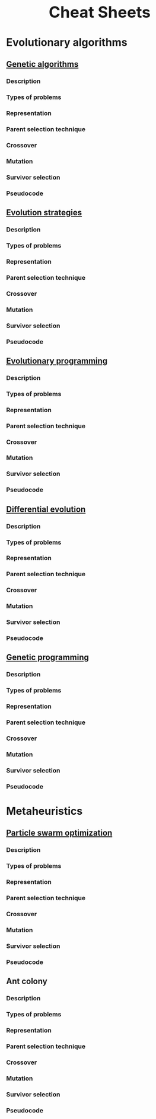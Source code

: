 <h1 align="center" style="font-size:3em">Cheat Sheets</h1>

# Evolutionary algorithms

## [Genetic algorithms](https://github.com/LuisR-jpg/School/blob/master/Optimizaci%C3%B3n%20y%20Metaheur%C3%ADsticas%20II/Evolutionary%20Computing/Genetic%20Algorithms/2.%20Genetic%20Algorithms.pdf)

### Description

### Types of problems

### Representation

### Parent selection technique

### Crossover 

### Mutation

### Survivor selection

### Pseudocode

## [Evolution strategies](https://github.com/LuisR-jpg/School/blob/master/Optimizaci%C3%B3n%20y%20Metaheur%C3%ADsticas%20II/Evolutionary%20Computing/Evolution%20Strategies/EvolutionStrategies.pdf)

### Description

### Types of problems

### Representation

### Parent selection technique

### Crossover 

### Mutation

### Survivor selection

### Pseudocode

## [Evolutionary programming](https://github.com/LuisR-jpg/School/blob/master/Optimizaci%C3%B3n%20y%20Metaheur%C3%ADsticas%20II/Evolutionary%20Computing/Evolutionary%20Programming/0.%20Optimizaci%C3%B3n.pdf)

### Description

### Types of problems

### Representation

### Parent selection technique

### Crossover 

### Mutation

### Survivor selection

### Pseudocode

## [Differential evolution](https://github.com/LuisR-jpg/School/blob/master/Optimizaci%C3%B3n%20y%20Metaheur%C3%ADsticas%20II/Evolutionary%20Computing/Differential%20Evolution/DifferentialEvolution.pdf)

### Description

### Types of problems

### Representation

### Parent selection technique

### Crossover 

### Mutation

### Survivor selection

### Pseudocode

## [Genetic programming](https://github.com/LuisR-jpg/School/blob/master/Optimizaci%C3%B3n%20y%20Metaheur%C3%ADsticas%20II/Evolutionary%20Computing/Generic%20Programming/6.%20Genetic%20Programming.pdf)

### Description

### Types of problems

### Representation

### Parent selection technique

### Crossover 

### Mutation

### Survivor selection

### Pseudocode

# Metaheuristics

## [Particle swarm optimization](https://github.com/LuisR-jpg/School/blob/master/Optimizaci%C3%B3n%20y%20Metaheur%C3%ADsticas%20II/Metaheuristics/ParticleSwarm/Particle_Swarm_Optimization.pdf)

### Description

### Types of problems

### Representation

### Parent selection technique

### Crossover 

### Mutation

### Survivor selection

### Pseudocode

## Ant colony

### Description

### Types of problems

### Representation

### Parent selection technique

### Crossover 

### Mutation

### Survivor selection

### Pseudocode